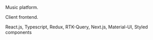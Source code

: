 Music platform.

Client frontend. 

React.js, Typescript, Redux, RTK-Query, Next.js, Material-UI, Styled components